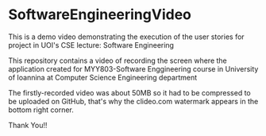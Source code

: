 # SoftwareEngineeringVideo
This is a demo video demonstrating the execution of the user stories for project in UOI's CSE lecture: Software Engineering


This repository contains a video of recording the screen where the application created for MYY803-Software Enggineering course 
in University of Ioannina at Computer Science Engineering department

The firstly-recorded video was about 50MB so it had to be compressed to be uploaded on GitHub,
that's why the clideo.com watermark appears in the bottom right corner.

Thank You!! 
